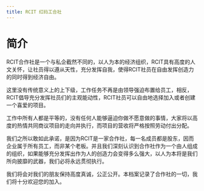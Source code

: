 ```yaml
---
title: RCIT 红码工合社
---
```


# 简介

RCIT合作社是一个与私企截然不同的，以人为本的经济组织，RCIT具有高度的人文关怀，让社员得以遵从天性，充分发挥自我，使得RCIT社员在自由发挥创造力的同时得到经济自由。 

这里没有传统意义上的上下级，工作任务不再是由领导强迫布置给员工，相反，RCIT倡导充分发挥社员们的主观能动性，RCIT社员可以自由地选择加入或者创建一个喜爱的项目。 

工作中所有人都是平等的，没有任何人能够逼迫你做不愿意做的事情，大家将以高度的热情共同商议项目的走向并执行，而项目的营收将严格按照劳动付出分配。 

我们之所以敢如此承诺，是因为RCIT是一家合作社，每一名成员都是股东，因而企业属于所有员工，而非某个老板。并且我们深刻认识到合作社作为一个由人组成的组织，如果能够充分发挥出作为人的创造力会变得多么强大，以人为本将是我们所向披靡的武器，我们必将永远贯彻执行。 

我们将会对我们的朋友保持高度真诚，公正公开。本档案记录了合作社的一切，我们将十分欢迎您的加入。
